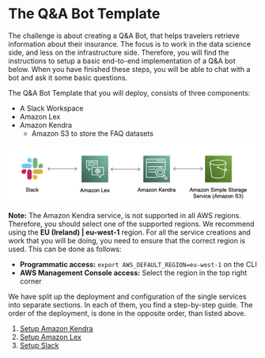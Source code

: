 # The Q&A Bot Template
The challenge is about creating a Q&A Bot, that helps travelers retrieve
information about their insurance. The focus is to work in the data science
side, and less on the infrastructure side. Therefore, you will find the
instructions to setup a basic end-to-end implementation of a Q&A bot below.
When you have finished these steps, you will be able to chat with a bot and ask
it some basic questions.

The Q&A Bot Template that you will deploy, consists of three components:
* A Slack Workspace
* Amazon Lex
* Amazon Kendra
  * Amazon S3 to store the FAQ datasets

![Template Architecture](./images/template-architecture.png)

**Note:** The Amazon Kendra service, is not supported in all AWS regions.
Therefore, you should select one of the supported regions. We recommend using
the **EU (Ireland) | eu-west-1** region. For all the service creations and work
that you will be doing, you need to ensure that the correct region is used. This
can be done as follows:
* **Programmatic access:** `export AWS_DEFAULT_REGION=eu-west-1` on the CLI
* **AWS Management Console access:** Select the region in the top right corner

We have split up the deployment and configuration of the single services into
separate sections. In each of them, you find a step-by-step guide. The order of
the deployment, is done in the opposite order, than listed above.

1. [Setup Amazon Kendra](./bot-template/amazon-kendra.md)
1. [Setup Amazon Lex](./bot-template/amazon-lex.md)
1. [Setup Slack](./bot-template/slack.md)

